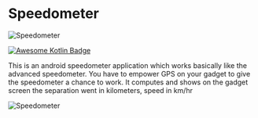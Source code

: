 # Speedometer
![Speedometer](https://i.imgur.com/NHJUNgD.png)


[![Awesome Kotlin Badge](https://kotlin.link/awesome-kotlin.svg)](https://github.com/ajithvgiri/speedometer)


This is an android speedometer application which works basically like the advanced speedometer. You have to empower GPS on your gadget to give the speedometer a chance to work. It computes and shows on the gadget screen the separation went in kilometers, speed in km/hr

![Speedometer](https://i.imgur.com/OP87ru6.png)
